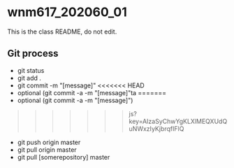  # wnm617_202060_01

This is the class README, do not edit.


## Git process

- git status
- git add .
- git commit -m "[message]"
<<<<<<< HEAD
- optional (git commit -a -m "[message]"ta
=======
- optional (git commit -a -m "[message]")
>>>>>>> js?key=AIzaSyChwYgKLXlMEQXUdQuNWxzIyKjbrqfIFlQ
- git push origin master
- git pull origin master
- git pull [somerepository] master
